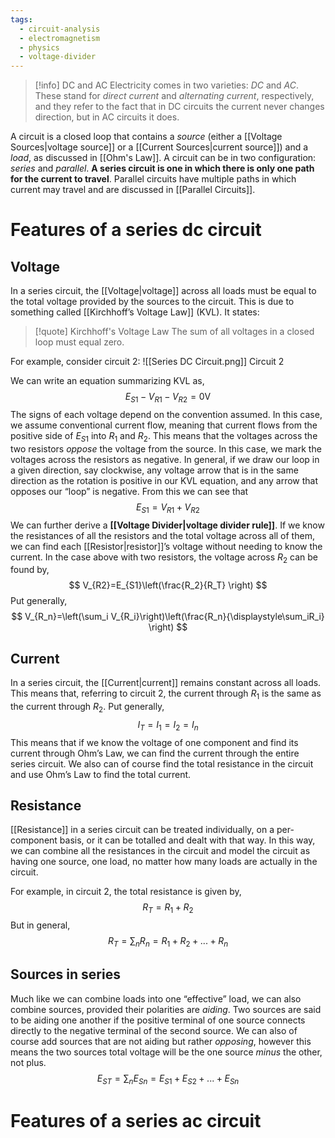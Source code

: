 ```yaml
---
tags:
  - circuit-analysis
  - electromagnetism
  - physics
  - voltage-divider
---
```

> [!info] DC and AC
> Electricity comes in two varieties: _DC_ and _AC_. These stand for _direct current_ and _alternating current_, respectively, and they refer to the fact that in DC circuits the current never changes direction, but in AC circuits it does.

A circuit is a closed loop that contains a _source_ (either a [[Voltage Sources|voltage source]] or a [[Current Sources|current source]]) and a _load_, as discussed in [[Ohm's Law]]. A circuit can be in two configuration: _series_ and _parallel_. **A series circuit is one in which there is only one path for the current to travel**. Parallel circuits have multiple paths in which current may travel and are discussed in [[Parallel Circuits]]. 

# Features of a series dc circuit

## Voltage

In a series circuit, the [[Voltage|voltage]] across all loads must be equal to the total voltage provided by the sources to the circuit. This is due to something called [[Kirchhoff’s Voltage Law]] (KVL). It states:

> [!quote] Kirchhoff's Voltage Law
> The sum of all voltages in a closed loop must equal zero.

For example, consider circuit 2:
![[Series DC Circuit.png]]
Circuit 2

We can write an equation summarizing KVL as,
$$ E_{S1}-V_{R1}-V_{R2}=0\text{V} $$
The signs of each voltage depend on the convention assumed. In this case, we assume conventional current flow, meaning that current flows from the positive side of $E_{S1}$ into $R_1$ and $R_2$. This means that the voltages across the two resistors _oppose_ the voltage from the source. In this case, we mark the voltages across the resistors as negative. In general, if we draw our loop in a given direction, say clockwise, any voltage arrow that is in the same direction as the rotation is positive in our KVL equation, and any arrow that opposes our “loop” is negative. From this we can see that
$$ E_{S1}=V_{R1}+V_{R2} $$
We can further derive a **[[Voltage Divider|voltage divider rule]]**. If we know the resistances of all the resistors and the total voltage across all of them, we can find each [[Resistor|resistor]]’s voltage without needing to know the current. In the case above with two resistors, the voltage across $R_2$ can be found by,
$$ V_{R2}=E_{S1}\left(\frac{R_2}{R_T} \right) $$
Put generally,
$$ V_{R_n}=\left(\sum_i V_{R_i}\right)\left(\frac{R_n}{\displaystyle\sum_iR_i} \right) $$
## Current

In a series circuit, the [[Current|current]] remains constant across all loads. This means that, referring to circuit 2, the current through $R_1$ is the same as the current through $R_2$. Put generally,
$$ I_T=I_1=I_2=I_n $$
This means that if we know the voltage of one component and find its current through Ohm’s Law, we can find the current through the entire series circuit. We also can of course find the total resistance in the circuit and use Ohm’s Law to find the total current.
## Resistance

[[Resistance]] in a series circuit can be treated individually, on a per-component basis, or it can be totalled and dealt with that way. In this way, we can combine all the resistances in the circuit and model the circuit as having one source, one load, no matter how many loads are actually in the circuit.

For example, in circuit 2, the total resistance is given by,
$$ R_T=R_1+R_2 $$
But in general,
$$ R_T=\sum_nR_n=R_1+R_2+...+R_n $$
## Sources in series

Much like we can combine loads into one “effective” load, we can also combine sources, provided their polarities are _aiding_. Two sources are said to be aiding one another if the positive terminal of one source connects directly to the negative terminal of the second source. We can also of course add sources that are not aiding but rather _opposing_, however this means the two sources total voltage will be the one source _minus_ the other, not plus.
$$
	E_{ST}=\sum_nE_{Sn}=E_{S1}+E_{S2}+...+E_{Sn}
$$
# Features of a series ac circuit
